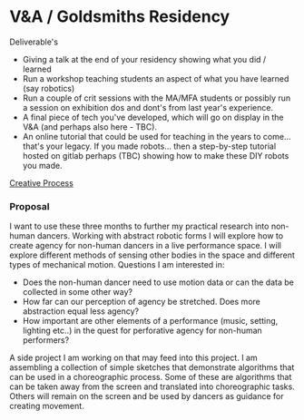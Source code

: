 
# V&A / Goldsmiths Residency

Deliverable's
 * Giving a talk at the end of your residency showing what you did / learned
 * Run a workshop teaching students an aspect of what you have learned (say robotics)
 * Run a couple of crit sessions with the MA/MFA students or possibly run a session on exhibition dos and dont's from last year's experience.
 * A final piece of tech you've developed, which will go on display in the V&A (and perhaps also here - TBC).
 * An online tutorial that could be used for teaching in the years to come... that's your legacy. If you made robots...  then a step-by-step tutorial hosted on gitlab perhaps (TBC) showing how to make these DIY robots you made.

[Creative Process](creativeProcess.md)


### Proposal

I want to use these three months to further my practical research into non-human dancers. Working with abstract robotic forms I will explore how to create agency for non-human dancers in a live performance space. I will explore different methods of sensing other bodies in the space and different types of mechanical motion. Questions I am interested in:

* Does the non-human dancer need to use motion data or can the data be collected in some other way?
* How far can our perception of agency be stretched. Does more abstraction equal less agency?
* How important are other elements of a performance (music, setting, lighting etc..) in the quest for perforative agency for non-human performers?

A side project I am working on that may feed into this project. I am assembling a collection of simple sketches that demonstrate algorithms that can be used in a choreographic process. Some of these are algorithms that can be taken away from the screen and translated into choreographic tasks. Others will remain on the screen and be used by dancers as guidance for creating movement.
